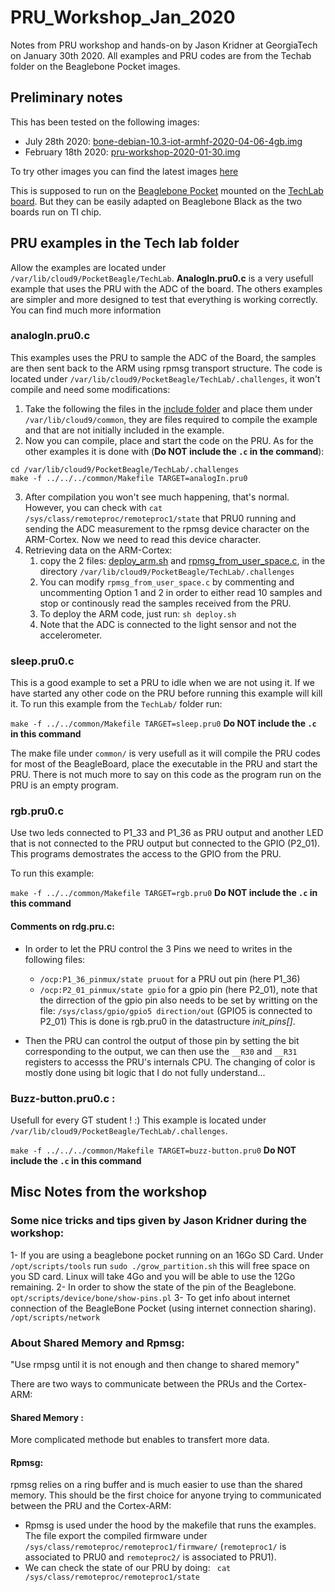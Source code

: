 # PRU_Workshop_Jan_2020
Notes from PRU workshop and hands-on by Jason Kridner at GeorgiaTech on January 30th 2020. All examples and PRU codes are from the Techab folder on the Beaglebone Pocket images. 

## Preliminary notes

This has been tested on the following images:

- July 28th 2020:  [bone-debian-10.3-iot-armhf-2020-04-06-4gb.img](https://beagleboard.org/latest-images)
- February 18th 2020: [pru-workshop-2020-01-30.img](http://debian.beagleboard.org/images/pru-workshop-2020-01-30.img.xz)

To try other images you can find the latest images [here](http://beagleboard.org/latest-images)

This is supposed to run on the [Beaglebone Pocket](http://beagleboard.org/pocket) mounted on the [TechLab board](https://beagleboard.org/capes/techlab). But they can be easily adapted on Beaglebone Black as the two boards run on TI chip.

## PRU examples in the Tech lab folder
 
Allow the examples are located under `/var/lib/cloud9/PocketBeagle/TechLab`. 
__AnalogIn.pru0.c__ is a very usefull example that uses the PRU with the ADC of the board. The others examples are simpler and more designed to test that everything is working correctly. You can find much more information

### analogIn.pru0.c
This examples uses the PRU to sample the ADC of the Board, the samples are then sent back to the ARM using rpmsg transport structure. The code is located under `/var/lib/cloud9/PocketBeagle/TechLab/.challenges`, it won't compile and need some modifications:
 1. Take the following the files in the [include folder](analogIn_example/include) and place them under `/var/lib/cloud9/common`, they are files required to compile the example and that are not initially included in the example. 
 2. Now you can compile, place and start the code on the PRU. As for the other examples it is done with (__Do NOT include the `.c` in the command__):
  ```
  cd /var/lib/cloud9/PocketBeagle/TechLab/.challenges
  make -f ../../../common/Makefile TARGET=analogIn.pru0
  ```
 3. After compilation you won't see much happening, that's normal. However, you can check with `cat /sys/class/remoteproc/remoteproc1/state` that PRU0 running and sending the ADC measurement to the rpmsg device character on the ARM-Cortex. Now we need to read this device character. 
 4. Retrieving data on the ARM-Cortex:
    1. copy the 2 files: [deploy_arm.sh](analogIn_example/deploy_arm.sh) and [rpmsg_from_user_space.c](analogIn_example/rpmsg_from_user_space.c), in the directory `/var/lib/cloud9/PocketBeagle/TechLab/.challenges`
    2. You can modify `rpmsg_from_user_space.c` by commenting and uncommenting Option 1 and 2 in order to either read 10 samples and stop or continously read the samples received from the PRU.
    3. To deploy the ARM code, just run:  `sh deploy.sh`
    4. Note that the ADC is connected to the light sensor and not the accelerometer. 
    

 
### sleep.pru0.c
This is a good example to set a PRU to idle when we are not using it. If we have started any other code on the PRU before running this example will kill it. To run this example from the `TechLab/` folder run: 

`make -f ../../common/Makefile TARGET=sleep.pru0` __Do NOT include the `.c` in this command__ 

The make file under `common/` is very usefull as it will compile the PRU codes for most of the BeagleBoard, place the executable in the PRU and start the PRU. There is not much more to say on this code as the program run on the PRU is an empty program.


### rgb.pru0.c
Use two leds connected to P1_33 and P1_36 as PRU output and another LED that is not connected to the PRU output but connected to the GPIO (P2_01). This programs demostrates the access to the GPIO from the PRU.

To run this example: 

`make -f ../../common/Makefile TARGET=rgb.pru0` __Do NOT include the `.c` in this command__ 


 #### Comments on rdg.pru.c:
 
* In order to let the PRU control the 3 Pins we need to writes in the following files:
   - `/ocp:P1_36_pinmux/state pruout` for a PRU out pin  (here P1_36)
   - `/ocp:P2_01_pinmux/state gpio` for a gpio pin (here P2_01), note that the dirrection of the gpio pin also needs to be set by writting on the file: `/sys/class/gpio/gpio5 direction/out` (GPIO5 is connected to P2_01)
This is done is rgb.pru0 in the datastructure _init_pins[]_. 

* Then the PRU can control the output of those pin by setting the bit corresponding to the output, we can then use the `__R30` and `__R31` registers to accesss the PRU's internals CPU. The changing of color is mostly done using bit logic that I do not fully understand... 
 
### Buzz-button.pru0.c : 
Usefull for every GT student ! :) This example is located under `/var/lib/cloud9/PocketBeagle/TechLab/.challenges`. 

`make -f ../../../common/Makefile TARGET=buzz-button.pru0` __Do NOT include the `.c` in this command__ 




## Misc Notes from the workshop

### Some nice tricks and tips given by Jason Kridner during the workshop:  

1- If you are using a beaglebone pocket running on an 16Go SD Card. Under `/opt/scripts/tools` run `sudo ./grow_partition.sh` this will free space on you SD card. Linux will take 4Go and you will be able to use the 12Go remaining. 
2- In order to show the state of the pin of the Beaglebone. `opt/scripts/device/bone/show-pins.pl`
3- To get info about internet connection of the BeagleBone Pocket (using internet connection sharing). `/opt/scripts/network`

### About Shared Memory and Rpmsg: 
"Use rmpsg until it is not enough and then change to shared memory" 

There are two ways to communicate between the PRUs and the Cortex-ARM:
#### __Shared Memory__ : 
 More complicated methode but enables to transfert more data. 
#### __Rpmsg__: 
rpmsg relies on a ring buffer and is much easier to use than the shared memory. This should be the first choice for anyone trying to communicated between the PRU and the Cortex-ARM:
- Rpmsg is used under the hood by the makefile that runs the examples. The file export the compiled firmware under `/sys/class/remoteproc/remoteproc1/firmware/` (`remoteproc1/` is associated to PRU0 and `remoteproc2/` is associated to PRU1). 
- We can check the state of our PRU by doing:
` cat /sys/class/remoteproc/remoteproc1/state` 


